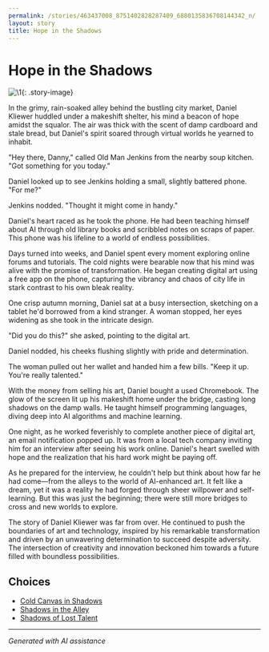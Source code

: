 ```yaml
---
permalink: /stories/463437008_8751402828287409_6880135836708144342_n/
layout: story
title: Hope in the Shadows
---
```


# Hope in the Shadows

![\1](/input_images/463437008_8751402828287409_6880135836708144342_n){: .story-image}

In the grimy, rain-soaked alley behind the bustling city market, Daniel Kliewer huddled under a makeshift shelter, his mind a beacon of hope amidst the squalor. The air was thick with the scent of damp cardboard and stale bread, but Daniel's spirit soared through virtual worlds he yearned to inhabit.

"Hey there, Danny," called Old Man Jenkins from the nearby soup kitchen. "Got something for you today."

Daniel looked up to see Jenkins holding a small, slightly battered phone. "For me?"

Jenkins nodded. "Thought it might come in handy."

Daniel's heart raced as he took the phone. He had been teaching himself about AI through old library books and scribbled notes on scraps of paper. This phone was his lifeline to a world of endless possibilities.

Days turned into weeks, and Daniel spent every moment exploring online forums and tutorials. The cold nights were bearable now that his mind was alive with the promise of transformation. He began creating digital art using a free app on the phone, capturing the vibrancy and chaos of city life in stark contrast to his own bleak reality.

One crisp autumn morning, Daniel sat at a busy intersection, sketching on a tablet he'd borrowed from a kind stranger. A woman stopped, her eyes widening as she took in the intricate design.

"Did you do this?" she asked, pointing to the digital art.

Daniel nodded, his cheeks flushing slightly with pride and determination.

The woman pulled out her wallet and handed him a few bills. "Keep it up. You're really talented."

With the money from selling his art, Daniel bought a used Chromebook. The glow of the screen lit up his makeshift home under the bridge, casting long shadows on the damp walls. He taught himself programming languages, diving deep into AI algorithms and machine learning.

One night, as he worked feverishly to complete another piece of digital art, an email notification popped up. It was from a local tech company inviting him for an interview after seeing his work online. Daniel's heart swelled with hope and the realization that his hard work might be paying off.

As he prepared for the interview, he couldn't help but think about how far he had come—from the alleys to the world of AI-enhanced art. It felt like a dream, yet it was a reality he had forged through sheer willpower and self-learning. But this was just the beginning; there were still more bridges to cross and new worlds to explore.

The story of Daniel Kliewer was far from over. He continued to push the boundaries of art and technology, inspired by his remarkable transformation and driven by an unwavering determination to succeed despite adversity. The intersection of creativity and innovation beckoned him towards a future filled with boundless possibilities.


## Choices

* [Cold Canvas in Shadows](/stories/books-015)
* [Shadows in the Alley](/stories/20221013_140630)
* [Shadows of Lost Talent](/stories/476485484_1684131429201363_7550930141077594240_n)


---
*Generated with AI assistance*
